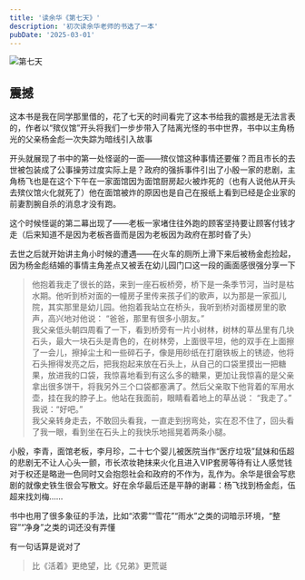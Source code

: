 ```yaml
---
title: '读余华《第七天》'
description: '初次读余华老师的书选了一本'
pubDate: '2025-03-01'
---
```

![第七天](https://x0.ifengimg.com/ucms/2021_09/801CA150057601C7BD03AD282B3A191CEA4B446A_size180_w1080_h1410.jpg "第七天")

## 震撼

这本书是我在同学那里借的，花了七天的时间看完了这本书给我的震撼是无法言表的，作者以“殡仪馆”开头将我们一步步带入了陆离光怪的书中世界，书中以主角杨光的父亲杨金彪一次失踪为暗线引入故事

开头就展现了书中的第一处怪诞的一面——殡仪馆这种事情还要催？而且市长的去世被包装成了公事操劳过度实际上是？政府的强拆事件引出了小殷一家的悲剧，主角杨飞也是在这个下午在一家面馆因为面馆厨房起火被炸死的（也有人说他从开头去殡仪馆火化就死了）他在面馆被炸的原因也是自己在报纸上看到已经是企业家的前妻割腕自杀的消息才没有跑。

这个时候怪诞的第二幕出现了——老板一家堵住往外跑的顾客坚持要让顾客付钱才走（后来知道不是因为老板吝啬而是因为老板因为政府在那时昏了头）

去世之后就开始讲主角小时候的遭遇——在火车的厕所上滑下来后被杨金彪捡起，因为杨金彪结婚的事情主角差点又被丢在幼儿园门口这一段的画面感很强分享一下

> 他抱着我走了很长的路，来到一座石板桥旁，桥下是一条季节河，当时是枯水期。他听到桥对面的一幢房子里传来孩子们的歌声，以为那是一家孤儿院，其实那里是幼儿园。他抱着我站立在桥头，我听到桥对面楼房里的歌声，高兴地对他说：
“爸爸，那里有很多小朋友。”<br>
我父亲低头朝四周看了一下，看到桥旁有一片小树林，树林的草丛里有几块石头，最大一块石头是青色的，在树林旁，上面很平坦，他的双手在上面擦了一会儿，擦掉尘土和一些碎石子，像是用砂纸在打磨铁板上的锈迹，他将石头擦得发亮之后，把我抱起来放在石头上，从自己的口袋里摸出一把糖果，放进我的口袋，我惊喜地看到有这么多的糖果，更加让我惊喜的是父亲拿出很多饼干，将我另外三个口袋都塞满了。然后父亲取下他背着的军用水壶，挂在我的脖子上。他站在我面前，眼睛看着地上的草丛说：
“我走了。”<br>
我说：“好吧。”<br>
我父亲转身走去，不敢回头看我，一直走到拐弯处，实在忍不住了，回头看了我一眼，看到坐在石头上的我快乐地摇晃着两条小腿。

小殷，李青，面馆老板，李月珍，二十七个婴儿被医院当作“医疗垃圾”鼠妹和伍超的悲剧无不让人心头一颤，市长浓妆艳抹来火化且进入VIP套房等待有让人感觉钱对于权还是略逊一色同时又会抱怨社会和政府的不作为，乱作为。余华是很会写悲剧的就像史铁生很会写散文。好在余华最后还是平静的谢幕：杨飞找到杨金彪，伍超来找刘梅……

书中也用了很多象征的手法，比如“浓雾”“雪花”“雨水”之类的词暗示环境，“整容”“净身”之类的词还没有弄懂

有一句话算是说对了
> 比《活着》更绝望，比《兄弟》更荒诞
